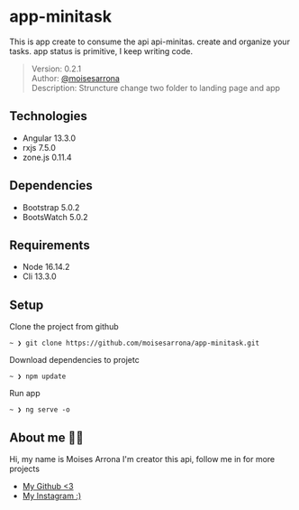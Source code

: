 # app-minitask
This is app create to consume the api api-minitas. create and organize your tasks. app status is primitive, I keep writing code.

>Version: 0.2.1  
Author: [@moisesarrona](https://github.com/mosesarrona)  
Description: Struncture change two folder to landing page and app  

## Technologies
- Angular 13.3.0
- rxjs 7.5.0
- zone.js 0.11.4

## Dependencies
- Bootstrap 5.0.2
- BootsWatch 5.0.2

## Requirements
- Node 16.14.2
- Cli 13.3.0

## Setup
Clone the project from github
```
~ ❯ git clone https://github.com/moisesarrona/app-minitask.git
```
Download dependencies to projetc
```
~ ❯ npm update
```
Run app
```
~ ❯ ng serve -o
```

## About me 👨‍💻
Hi, my name is Moises Arrona I'm creator this api, follow me in for more projects

- [My Github <3](https://github.com/mosesarrona)
- [My Instagram :)](https://www.instagram.com/moisesarrona/)